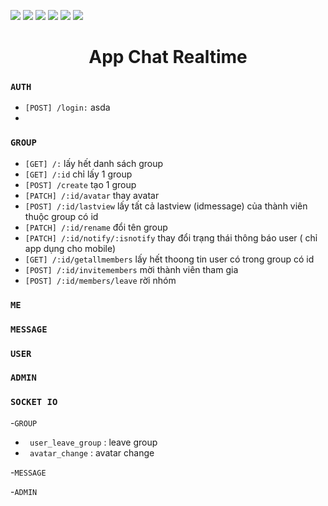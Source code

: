 <p>
<img src="https://img.shields.io/badge/TypeScript-007ACC?style=for-the-badge&logo=typescript&logoColor=white" />

<img src = "https://img.shields.io/badge/Node.js-43853D?style=for-the-badge&logo=node.js&logoColor=white">

<img src = "https://img.shields.io/badge/Socket.io-black?style=for-the-badge&logo=socket.io&badgeColor=010101)">
<img src = "https://img.shields.io/badge/Google%20Drive-4285F4?style=for-the-badge&logo=googledrive&logoColor=white">
<img src = "https://img.shields.io/badge/MySQL-00000F?style=for-the-badge&logo=mysql&logoColor=white">
<img src= "https://img.shields.io/badge/Express.js-404D59?style=for-the-badge">
</p>
<H1 align="center"> App Chat Realtime  </H1>

### `AUTH`

- `[POST] /login:` asda
-

### `GROUP`

- `[GET] /:` lấy hết danh sách group <a id="a"></a>
- `[GET] /:id` chỉ lấy 1 group
- `[POST] /create` tạo 1 group
- `[PATCH] /:id/avatar` thay avatar
- `[POST] /:id/lastview` lấy tất cả lastview (idmessage) của thành viên thuộc group có id
- `[PATCH] /:id/rename` đổi tên group
- `[PATCH] /:id/notify/:isnotify` thay đổi trạng thái thông báo user ( chỉ app dụng cho mobile)
- `[GET] /:id/getallmembers` lấy hết thoong tin user có trong group có id
- `[POST] /:id/invitemembers` mời thành viên tham gia
- `[POST] /:id/members/leave` rời nhóm

### `ME`

### `MESSAGE`

### `USER`

### `ADMIN`

### `SOCKET IO`

-`GROUP`

- ` user_leave_group` : leave group
- ` avatar_change` : avatar change

-`MESSAGE`

-`ADMIN`
